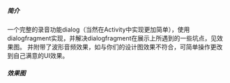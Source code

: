 ##### 简介
一个完整的录音功能dialog（当然在Activity中实现更加简单），使用dialogfragment实现，并解决dialogfragment在展示上所遇到的一些坑点，见效果图。
并附带了波形音频效果，如与你们的设计图效果不符合，可简单操作更改到自己满意的UI效果。
##### 效果图

